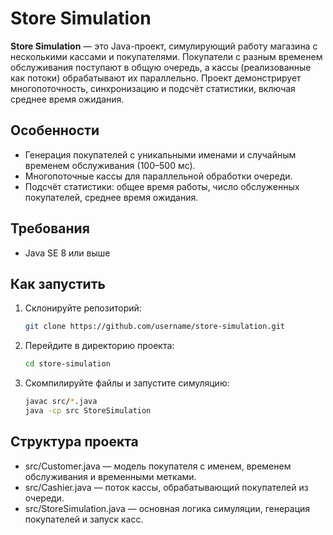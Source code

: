 # Store Simulation

**Store Simulation** — это Java-проект, симулирующий работу магазина с несколькими кассами и покупателями. Покупатели с разным временем обслуживания поступают в общую очередь, а кассы (реализованные как потоки) обрабатывают их параллельно. Проект демонстрирует многопоточность, синхронизацию и подсчёт статистики, включая среднее время ожидания.

## Особенности
- Генерация покупателей с уникальными именами и случайным временем обслуживания (100–500 мс).
- Многопоточные кассы для параллельной обработки очереди.
- Подсчёт статистики: общее время работы, число обслуженных покупателей, среднее время ожидания.

## Требования
- Java SE 8 или выше

## Как запустить
1. Склонируйте репозиторий:  
   ```bash
   git clone https://github.com/username/store-simulation.git

2. Перейдите в директорию проекта:
   ```bash
   cd store-simulation

3. Скомпилируйте файлы и запустите симуляцию:
    ```bash
    javac src/*.java
    java -cp src StoreSimulation

## Структура проекта
- src/Customer.java — модель покупателя с именем, временем обслуживания и временными метками.
- src/Cashier.java — поток кассы, обрабатывающий покупателей из очереди.
- src/StoreSimulation.java — основная логика симуляции, генерация покупателей и запуск касс.
